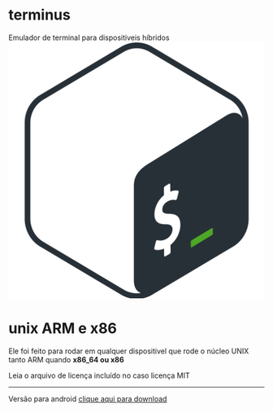 # terminus
Emulador de terminal para dispositiveis híbridos 
<img src="https://raw.githubusercontent.com/DevPaulo70008/terminal_emulador/main/logo.png">
# unix ARM e x86 
Ele foi feito para rodar em qualquer dispositivel que rode o núcleo UNIX tanto ARM quando <strong>x86_64 ou x86</strong>

Leia o arquivo de licença incluído no caso licença MIT 
<hr>
<p>Versão para android <a href="https://download1488.mediafire.com/blzkoabg4oag/5pzqf9gduz3mlk6/terminus.unix.apk">clique aqui para download</p>
